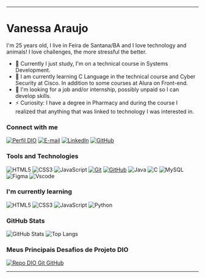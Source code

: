 
---

# Vanessa Araujo

I'm 25 years old, I live in Feira de Santana/BA and I love technology and animals! I love challenges, the more stressful the better.

- 🔭  Currently I just study, I'm on a technical course in Systems Development.
- 🌱  I am currently learning C Language in the technical course and Cyber Security at Cisco. In addition to some courses at Alura on Front-end.
- 👯  I'm looking for a job and/or internship, possibly unpaid so I can develop skills.
- ⚡  Curiosity: I have a degree in Pharmacy and during the course I realized that anything that was linked to technology I was interested in.


### Connect with me

[![Perfil DIO](https://img.shields.io/badge/-Meu%20Perfil%20na%20DIO-F593BD?style=for-the-badge)](https://web.dio.me/users/vanessa_araujoprogramacao/)
[![E-mail](https://img.shields.io/badge/-Email-000?style=for-the-badge&logo=microsoft-outlook&logoColor=F593BD)](mailto:vanessa.araujoprogramacao@gmail.com)
[![LinkedIn](https://img.shields.io/badge/-LinkedIn-000?style=for-the-badge&logo=linkedin&logoColor=F593BD)](https://www.linkedin.com/in/vanessa--araujo/)
[![GitHub](https://img.shields.io/badge/GitHub-100000?style=for-the-badge&logo=github&logoColor=F593BD)](https://github.com/VanessaSAraujo)

### Tools and Technologies

![HTML5](https://img.shields.io/badge/HTML-000?style=for-the-badge&logo=html5&logoColor=F593BD)
![CSS3](https://img.shields.io/badge/CSS3-000?style=for-the-badge&logo=css3&logoColor=F593BD)
![JavaScript](https://img.shields.io/badge/JavaScript-000?style=for-the-badge&logo=javascript&logoColor=F593BD)
[![Git](https://img.shields.io/badge/Git-000?style=for-the-badge&logo=git&logoColor=F593BD)](https://git-scm.com/doc)
[![GitHub](https://img.shields.io/badge/GitHub-000?style=for-the-badge&logo=github&logoColor=F593BD)](https://docs.github.com/)
![Java](https://img.shields.io/badge/java-%23000.svg?style=for-the-badge&logo=openjdk&logoColor=F593BD)
![C](https://img.shields.io/badge/C-000?style=for-the-badge&logo=c&logoColor=F593BD)
![MySQL](https://img.shields.io/badge/MySQL-00000F?style=for-the-badge&logo=mysql&logoColor=F593BD)
![Figma](https://img.shields.io/badge/Figma-000?style=for-the-badge&logo=figma&logoColor=F593BD)
![Vscode](https://img.shields.io/badge/Vscode-000?style=for-the-badge&logo=visual-studio-code&logoColor=F593BD)

### I'm currently learning

![HTML5](https://img.shields.io/badge/HTML-000?style=for-the-badge&logo=html5&logoColor=F593BD)
![CSS3](https://img.shields.io/badge/CSS3-000?style=for-the-badge&logo=css3&logoColor=F593BD)
![JavaScript](https://img.shields.io/badge/JavaScript-000?style=for-the-badge&logo=javascript&logoColor=F593BD)
![Python](https://img.shields.io/badge/python-000?style=for-the-badge&logo=python&logoColor=F593BD)

### GitHub Stats

![GitHub Stats](https://github-readme-stats.vercel.app/api?username=VanessaSAraujo&theme=transparent&bg_color=000&border_color=F593BD&show_icons=true&icon_color=F593BD&title_color=F593BD&text_color=FFF)
![Top Langs](https://github-readme-stats-git-masterrstaa-rickstaa.vercel.app/api/top-langs/?username=VanessaSAraujo&layout=compact&bg_color=000&border_color=F593BD&title_color=F593BD&text_color=FFF)

### Meus Principais Desafios de Projeto DIO

[![Repo DIO Git GitHub](https://github-readme-stats.vercel.app/api/pin/?username=VanessaSAraujo&repo=dio-lab-open-source&bg_color=000&border_color=F593BD&show_icons=true&icon_color=F593BD&title_color=F593BD&text_color=FFF)](https://github.com/VanessaSAraujo/dio-lab-open-source)


---